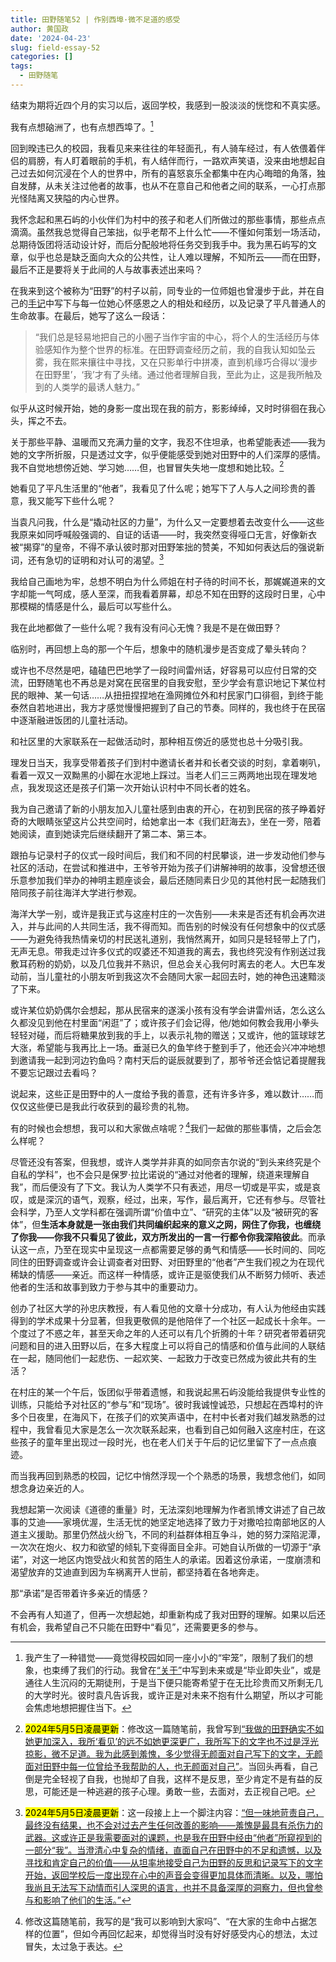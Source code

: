 ```yaml
---
title: 田野随笔52 | 作别西埠·微不足道的感受
author: 黄国政
date: '2024-04-23'
slug: field-essay-52
categories: []
tags:
  - 田野随笔
---
```


<!--more-->

结束为期将近四个月的实习以后，返回学校，我感到一股淡淡的恍惚和不真实感。

我有点想硇洲了，也有点想西埠了。[^thought]

[^thought]: 我产生了一种错觉——竟觉得校园如同一座小小的“牢笼”，限制了我们的想象，也束缚了我们的行动。我曾在[“关于”](https://guozheng.rbind.io/about/)中写到未来或是“毕业即失业”，或是通往人生沉闷的无期徒刑，于是当下便只能寄希望于在无比珍贵而又所剩无几的大学时光。彼时袁凡告诉我，或许正是对未来不抱有什么期望，所以才可能会焦虑地想把握住当下。

回到暌违已久的校园，我看见来来往往的年轻面孔，有人骑车经过，有人依偎着伴侣的肩膀，有人盯着眼前的手机，有人结伴而行，一路欢声笑语，没来由地想起自己过去如何沉浸在个人的世界中，所有的喜怒哀乐全都集中在内心晦暗的角落，独自发酵，从未关注过他者的故事，也从不在意自己和他者之间的联系，一心打点那光怪陆离又狭隘的内心世界。

我怀念起和黑石屿的小伙伴们为村中的孩子和老人们所做过的那些事情，那些点点滴滴。虽然我总觉得自己笨拙，似乎老帮不上什么忙——不懂如何策划一场活动，总期待饭团将活动设计好，而后分配般地将任务交到我手中。我为黑石屿写的文章，似乎也总是缺乏面向大众的公共性，让人难以理解，不知所云——而在田野，最后不正是要将关于此间的人与故事表述出来吗？

在我来到这个被称为“田野”的村子以前，同专业的一位师姐也曾漫步于此，并在自己的[手记](https://guozheng.rbind.io/posts/2024/04/life-naozhou/)中写下与每一位她心怀感恩之人的相处和经历，以及记录了平凡普通人的生命故事。在最后，她写了这么一段话：

> “我们总是轻易地把自己的小圈子当作宇宙的中心，将个人的生活经历与体验感知作为整个世界的标准。在田野调查经历之前，我的自我认知如坠云雾，我在熙来攘往中寻找，又在只影单行中拼凑，直到机缘巧合得以‘漫步在田野里’，‘我’才有了头绪。通过他者理解自我，至此为止，这是我所触及到的人类学的最诱人魅力。”

似乎从这时候开始，她的身影一度出现在我的前方，影影绰绰，又时时徘徊在我心头，挥之不去。

关于那些平静、温暖而又充满力量的文字，我忍不住坦承，也希望能表述——我为她的文字所折服，只是透过文字，似乎便能感受到她对田野中的人们深厚的感情。我不自觉地想傍近她、学习她……但，也冒冒失失地一度想和她比较。[^bijiao]

她看见了平凡生活里的“他者”，我看见了什么呢；她写下了人与人之间珍贵的善意，我又能写下些什么呢？

[^bijiao]: <mark>2024年5月5日凌晨更新</mark>：修改这一篇随笔前，我曾写到<u>“我做的田野确实不如她更加深入，我所‘看见’的远不如她更深更广，我所写下的文字也不过是浮光掠影，微不足道。我为此感到羞愧，多少觉得无颜面对自己写下的文字，无颜面对田野中每一位曾给予我帮助的人，也无颜面对自己”</u>。当回头再看，自己倒是完全轻视了自我，也抛却了自我，这样不是反思，至少肯定不是有益的反思，可能还是一种逃避的孩子心理。勇敢一些，去面对，去正视自己吧。

当袁凡问我，什么是“撬动社区的力量”，为什么又一定要想着去改变什么——这些我原来如同呼喊般强调的、自证的话语——时，我突然变得哑口无言，好像新衣被“揭穿”的皇帝，不得不承认彼时那对田野笨拙的赞美，不知如何表达后的强说新词，还有急切的证明和对认可的渴望。[^jiexu]

[^jiexu]: <mark>2024年5月5日凌晨更新</mark>：这一段接上上一个脚注内容：<u>“但一味地苛责自己，最终没有结果，也不会对过去产生任何改善的影响——羞愧是最具有杀伤力的武器。这或许正是我需要面对的课题，也是我在田野中经由“他者”所窥视到的一部分“我”。当澄清心中复杂的情绪，直面自己在田野中的不足和遗憾，以及寻找和肯定自己的价值——从坦率地接受自己为田野的反思和记录写下的文字开始，返回学校后一度出现在心中的声音会变得更加具体而清晰。以及，哪怕我尚且无法写下动情而引人深思的语言，也并不具备深厚的洞察力，但也曾参与和影响了他们的生活。”</u>

我给自己画地为牢，总想不明白为什么师姐在村子待的时间不长，那娓娓道来的文字却能一气呵成，感人至深，而我看着屏幕，却总不知在田野的这段时日里，心中那模糊的情感是什么，最后可以写些什么。

我在此地都做了一些什么呢？我有没有问心无愧？我是不是在做田野？

临别时，再回想上岛的那一个午后，想象中的随机漫步是否变成了晕头转向？

或许也不尽然是吧，磕磕巴巴地学了一段时间雷州话，好容易可以应付日常的交流，田野随笔也不再总是对窝在民宿里的自我安慰，至少学会有意识地记下某位村民的眼神、某一句话……从扭扭捏捏地在渔网摊位外和村民家门口徘徊，到终于能泰然自若地进出，我方才感觉慢慢把握到了自己的节奏。同样的，我也终于在民宿中逐渐融进饭团的儿童社活动。

和社区里的大家联系在一起做活动时，那种相互傍近的感觉也总十分吸引我。

理发日当天，我享受带着孩子们到村中邀请长者并和长者交谈的时刻，拿着喇叭，看着一双又一双黝黑的小脚在水泥地上踩过。当老人们三三两两地出现在理发地点，我发现这还是孩子们第一次开始认识村中不同长者的姓名。

我为自己邀请了新的小朋友加入儿童社感到由衷的开心，在初到民宿的孩子睁着好奇的大眼睛张望这片公共空间时，给她拿出一本《我们赶海去》，坐在一旁，陪着她阅读，直到她读完后继续翻开了第二本、第三本。

跟拍与记录村子的仪式一段时间后，我们和不同的村民攀谈，进一步发动他们参与社区的活动，在尝试和推进中，王爷爷开始为孩子们讲解神明的故事，没曾想还很乐意参加我们举办的神明主题座谈会，最后还随同素日少见的其他村民一起随我们陪同孩子前往海洋大学进行参观。

海洋大学一别，或许是我正式与这座村庄的一次告别——未来是否还有机会再次进入，并与此间的人共同生活，我不得而知。而告别的时候没有任何想象中的仪式感——为避免待我热情亲切的村民送礼道别，我悄然离开，如同只是轻轻带上了门，无声无息。带我走过许多仪式的叹婆还不知道我的离去，我也终究没有作别送过我敷耳药粉的奶奶，以及几位我并不熟识，但总会关心我何时离去的老人。大巴车发动前，当儿童社的小朋友听到我这次不会随同大家一起回去时，她的神色迅速黯淡了下来。

或许某位奶奶偶尔会想起，那从民宿来的遂溪小孩有没有学会讲雷州话，怎么这么久都没见到他在村里面“闲逛”了；或许孩子们会记得，他/她如何教会我用小拳头轻轻对碰，而后将糖果放到我的手上，以表示礼物的赠送；又或许，他的篮球球艺大涨，希望能与我再比上一场。垂涎已久的鱼竿终于整到手了，他还会兴冲冲地想到邀请我一起到河边钓鱼吗？南村天后的诞辰就要到了，那爷爷还会惦记着提醒我不要忘记跟过去看吗？

说起来，这些正是田野中的人一度给予我的善意，还有许多许多，难以数计……而仅仅这些便已是我此行收获到的最珍贵的礼物。

有的时候也会想想，我可以和大家做点啥呢？[^sha]我们一起做的那些事情，之后会怎么样呢？

[^sha]: 修改这篇随笔前，我写的是“我可以影响到大家吗”、“在大家的生命中占据怎样的位置”，但如今再回忆起来，却觉得当时没有好好感受内心的想法，太过冒失，太过急于表达。

尽管还没有答案，但我想，或许人类学并非真的如同奈吉尔说的“到头来终究是个自私的学科”，也不会只是保罗·拉比诺说的“通过对他者的理解，绕道来理解自我”，而后便没有了下文。我认为人类学不只有表述，用尽一切或是平实，或是哀叹，或是深沉的语气，观察，经过，出来，写作，最后离开，它还有参与。尽管社会科学，乃至人文学科都在强调所谓“价值中立”、“研究的主体”以及“被研究的客体”，但**生活本身就是一张由我们共同编织起来的意义之网，网住了你我，也缠绕了你我——你我不只看见了彼此，双方所发出的一言一行都令你我深陷彼此**。而承认这一点，乃至在现实中呈现这一点都需要足够的勇气和情感——长时间的、同吃同住的田野调查或许会让调查者对田野、对田野里的“他者”产生我们视之为在现代稀缺的情感——亲近。而这样一种情感，或许正是驱使我们从不断努力倾听、表述他者的生活和故事到致力于参与其中的重要动力。

创办了社区大学的孙忠庆教授，有人看见他的文章十分成功，有人认为他经由实践得到的学术成果十分显著，但我更敬佩的是他陪伴了一个社区一起成长十余年。一个度过了不惑之年，甚至天命之年的人还可以有几个折腾的十年？研究者带着研究问题和目的进入田野以后，在多大程度上可以将自己的情感和价值与此间的人联结在一起，随同他们一起悲伤、一起欢笑、一起致力于改变已然成为彼此共有的生活？

在村庄的某一个午后，饭团似乎带着遗憾，和我说起黑石屿没能给我提供专业性的训练，只能给予对社区的“参与”和“现场”。彼时我诚惶诚恐，只想起在西埠村的许多个日夜里，在海风下，在孩子们的欢笑声语中，在村中长者对我们越发熟悉的过程中，我曾看见大家是怎么一次次联系起来，也看到自己如何融入这座村庄，在这些孩子的童年里出现过一段时光，也在老人们关于午后的记忆里留下了一点点痕迹。

而当我再回到熟悉的校园，记忆中悄然浮现一个个熟悉的场景，我想念他们，如同想念身边亲近的人。

我想起第一次阅读《道德的重量》时，无法深刻地理解为作者凯博文讲述了自己故事的艾迪——家境优渥，生活无忧的她坚定地选择了致力于对撒哈拉南部地区的人道主义援助。那里仍然战火纷飞，不同的利益群体相互争斗，她的努力深陷泥潭，一次次在炮火、权力和欲望的倾轧下变得面目全非。可她自认所做的一切源于“承诺”，对这一地区内饱受战火和贫苦的陌生人的承诺。因着这份承诺，一度崩溃和渴望放弃的艾迪直到因为车祸离开人世前，都坚持着在各地奔走。

那“承诺”是否带着许多亲近的情感？

不会再有人知道了，但再一次想起她，却重新构成了我对田野的理解。如果以后还有机会，我希望自己不只能在田野中“看见”，还需要更多的参与。
